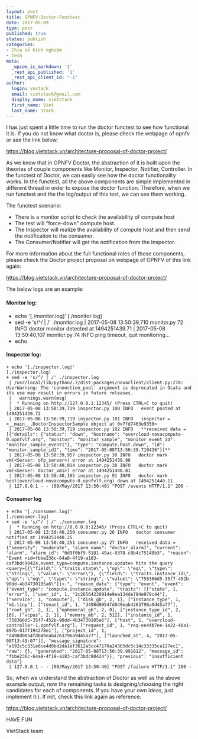 ```yaml
---
layout: post
title: OPNFV-Doctor-Functest
date: 2017-05-09
type: post
published: true
status: publish
categories:
- Chia sẻ kinh nghiệm
- Tech
meta:
  _wpcom_is_markdown: '1'
  _rest_api_published: '1'
  _rest_api_client_id: "-1"
author:
  login: vnstack
  email: vietstack@gmail.com
  display_name: vietstack
  first_name: Viet
  last_name: Stack
---
```



I has just spent a little time to run the doctor functest to see how functional it is. If you do not know what doctor is, please check the webpage of opnfv or see the link below:

https://blog.vietstack.vn/architecture-proposal-of-doctor-project/

As we know that in OPNFV Doctor, the abstraction of it is built upon the theories of couple components like Monitor, Inspector, Notifier, Controller. In the functest of Doctor, we can easily see how the doctor functionality works. In the functest, all the above components are simple implemented in different thread in order to expose the doctor function. Therefore, when we run functest and the the log/output of this test, we can see them working. 

The functest scenario:

- There is a monitor script to check the availability of compute host
- The test will “force-down” compute host.
- The Inspector will realize the availability of compute host and then send the notification to the consumer.
- The Consumer/Notifier will get the notification from the Inspector.

For more information about the full functional roles of those components, please check the Doctor project proposal on webpage of OPNFV of this link again:

https://blog.vietstack.vn/architecture-proposal-of-doctor-project/


The below logs are an example:

#### Monitor log:


+ echo '[./monitor.log]'
[./monitor.log]
+ sed -e 's/^/ | /' ./monitor.log
 | 2017-05-08 13:50:39,710 monitor.py 72 INFO   doctor monitor detected at 1494251439.71
 | 2017-05-08 13:50:40,107 monitor.py 74 INFO   ping timeout, quit monitoring...
+ echo

#### Inspector log:

```
+ echo '[./inspector.log]'
[./inspector.log]
+ sed -e 's/^/ | /' ./inspector.log
 | /usr/local/lib/python2.7/dist-packages/novaclient/client.py:278: UserWarning: The 'connection_pool' argument is deprecated in Ocata and its use may result in errors in future releases.
 |   warnings.warn(msg)
 |  * Running on http://127.0.0.1:12345/ (Press CTRL+C to quit)
 | 2017-05-08 13:50:39,719 inspector.py 100 INFO   event posted at 1494251439.72
 | 2017-05-08 13:50:39,719 inspector.py 101 INFO   inspector = <__main__.DoctorInspectorSample object at 0x7fd7463e9350>
 | 2017-05-08 13:50:39,719 inspector.py 102 INFO   **received data = [{"details": {"status": "down", "hostname": "overcloud-novacompute-0.opnfvlf.org", "monitor": "monitor_sample", "monitor_event_id": "monitor_sample_event1"}, "type": "compute.host.down", "id": "monitor_sample_id1", "time": "2017-05-08T13:50:39.710436"}]**
 | 2017-05-08 13:50:39,957 inspector.py 38 INFO   doctor mark vm(<Server: ofp_server>) error at 1494251439.96
 | 2017-05-08 13:50:40,014 inspector.py 38 INFO   doctor mark vm(<Server: doctor_vm1>) error at 1494251440.01
 | 2017-05-08 13:50:40,105 inspector.py 91 INFO   doctor mark host(overcloud-novacompute-0.opnfvlf.org) down at 1494251440.11
 | 127.0.0.1 - - [08/May/2017 13:50:40] "POST /events HTTP/1.1" 200 -
```

#### Consumer log

```
+ echo '[./consumer.log]'
[./consumer.log]
+ sed -e 's/^/ | /' ./consumer.log
 |  * Running on http://0.0.0.0:12346/ (Press CTRL+C to quit)
 | 2017-05-08 13:50:40,250 consumer.py 26 INFO   doctor consumer notified at 1494251440.25
 | 2017-05-08 13:50:40,251 consumer.py 27 INFO   received data = {"severity": "moderate", "alarm_name": "doctor_alarm1", "current": "alarm", "alarm_id": "0d9f0bf9-5181-49ac-8378-c8b4c75148b3", "reason": "Event <id=fbbe236c-64a8-4f19-a183-caf3bdc90424,event_type=compute.instance.update> hits the query <query=[{\"field\": \"traits.state\", \"op\": \"eq\", \"type\": \"string\", \"value\": \"error\"}, {\"field\": \"traits.instance_id\", \"op\": \"eq\", \"type\": \"string\", \"value\": \"758366d5-35f7-452b-90dd-4b34730105a6\"}]>.", "reason_data": {"type": "event", "event": {"event_type": "compute.instance.update", "traits": [["state", 1, "error"], ["user_id", 1, "2c26564230914e9ea134de794e079c44"], ["service", 1, "compute"], ["disk_gb", 2, 1], ["instance_type", 1, "m1.tiny"], ["tenant_id", 1, "d498d0054fd049eab4263796a9d45a77"], ["root_gb", 2, 1], ["ephemeral_gb", 2, 0], ["instance_type_id", 2, 10], ["vcpus", 2, 1], ["memory_mb", 2, 512], ["instance_id", 1, "758366d5-35f7-452b-90dd-4b34730105a6"], ["host", 1, "overcloud-controller-1.opnfvlf.org"], ["request_id", 1, "req-ee44b7ee-1e22-40a1-897b-017f194278e1"], ["project_id", 1, "d498d0054fd049eab4263796a9d45a77"], ["launched_at", 4, "2017-05-08T13:49:07"]], "message_signature": "a192c5c331e8ce4d8bd2da1ef3612a5cc47170a243b5dc5c14c33335ca127ec1", "raw": {}, "generated": "2017-05-08T13:50:39.991812", "message_id": "fbbe236c-64a8-4f19-a183-caf3bdc90424"}}, "previous": "insufficient data"}
 | 127.0.0.1 - - [08/May/2017 13:50:40] "POST /failure HTTP/1.1" 200 -
```

So, when we understand the abstraction of Doctor as well as the above example output, now the remaining tasks is designing/choosing the right candidates for each of components. If you have your own ideas, just implement it:). If not, check this link again as reference:

https://blog.vietstack.vn/architecture-proposal-of-doctor-project/



HAVE FUN

VietStack team
